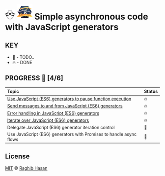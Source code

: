 # ![🥚 EH](./eH-logo.png) ![Generators](./generator-logo.png) Simple asynchronous code with JavaScript generators

## KEY
* 🚧 - TODO..
* 🔥 - DONE

## PROGRESS 🚀 [4/6]

|  Topic       |        Status     |
| :-------------  | :------------- |
| [Use JavaScript (ES6) generators to pause function execution](./practices/pause.js) |  🔥 | 
| [Send messages to and from JavaScript (ES6) generators](./practices/message.js) |  🔥 | 
| [Error handling in JavaScript (ES6) generators](./practices/error-handling.js) |  🔥 | 
| [Iterate over JavaScript (ES6) generators](./practices/iterate.js) |  🔥 | 
| Delegate JavaScript (ES6) generator iteration control |  🚧 | 
| Use JavaScript (ES6) generators with Promises to handle async flows |  🚧 | 


## License
[MIT](./license) © [Raghib Hasan](http://raghibm.com/)